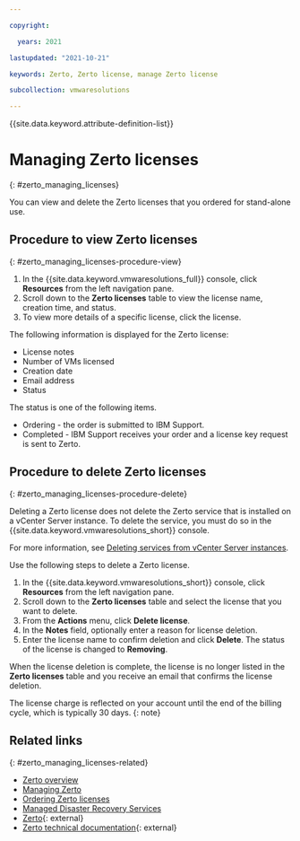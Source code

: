 ```yaml
---

copyright:

  years: 2021

lastupdated: "2021-10-21"

keywords: Zerto, Zerto license, manage Zerto license

subcollection: vmwaresolutions

---
```


{{site.data.keyword.attribute-definition-list}}

# Managing Zerto licenses
{: #zerto_managing_licenses}

You can view and delete the Zerto licenses that you ordered for stand-alone use.

## Procedure to view Zerto licenses
{: #zerto_managing_licenses-procedure-view}

1. In the {{site.data.keyword.vmwaresolutions_full}} console, click **Resources** from the left navigation pane.
2. Scroll down to the **Zerto licenses** table to view the license name, creation time, and status.
3. To view more details of a specific license, click the license.

The following information is displayed for the Zerto license:
* License notes
* Number of VMs licensed
* Creation date
* Email address
* Status

The status is one of the following items.
* Ordering - the order is submitted to IBM Support.
* Completed - IBM Support receives your order and a license key request is sent to Zerto.

## Procedure to delete Zerto licenses
{: #zerto_managing_licenses-procedure-delete}

Deleting a Zerto license does not delete the Zerto service that is installed on a vCenter Server instance. To delete the service, you must do so in the {{site.data.keyword.vmwaresolutions_short}} console.

For more information, see [Deleting services from vCenter Server instances](/docs/vmwaresolutions?topic=vmwaresolutions-vc_deletingservices).

Use the following steps to delete a Zerto license.

1. In the {{site.data.keyword.vmwaresolutions_short}} console, click **Resources** from the left navigation pane.
2. Scroll down to the **Zerto licenses** table and select the license that you want to delete.
3. From the **Actions** menu, click **Delete license**.
4. In the **Notes** field, optionally enter a reason for license deletion.
5. Enter the license name to confirm deletion and click **Delete**. The status of the license is changed to **Removing**.

When the license deletion is complete, the license is no longer listed in the **Zerto licenses** table and you receive an email that confirms the license deletion.

The license charge is reflected on your account until the end of the billing cycle, which is typically 30 days.
{: note}

## Related links
{: #zerto_managing_licenses-related}

* [Zerto overview](/docs/vmwaresolutions?topic=vmwaresolutions-addingzertodr)
* [Managing Zerto](/docs/vmwaresolutions?topic=vmwaresolutions-managingzertodr)
* [Ordering Zerto licenses](/docs/vmwaresolutions?topic=vmwaresolutions-zerto_ordering_licenses)
* [Managed Disaster Recovery Services](/docs/vmwaresolutions?topic=vmwaresolutions-managing_zerto_services)
* [Zerto](https://www.zerto.com){: external}
* [Zerto technical documentation](https://www.zerto.com/myzerto/technical-documentation/){: external}
